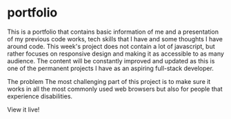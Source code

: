 # portfolio

This is a portfolio that contains basic information of me and a presentation of my previous code works, tech skills that I have and some thoughts I have around code. This week's project does not contain a lot of javascript, but rather focuses on responsive design and making it as accessible to as many audience. The content will be constantly improved and updated as this is one of the permanent projects I have as an aspiring full-stack developer.

The problem
 The most challenging part of this project is to make sure it works in all the most commonly used web browsers but also for people that experience disabilities.

View it live!
